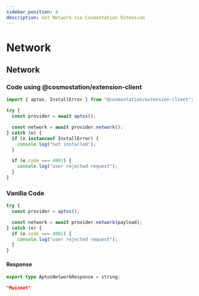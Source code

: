 ```yaml
---
sidebar_position: 4
description: Get Network via Cosmostation Extension
---
```


# Network



## Network

### Code using @cosmostation/extension-client

```typescript
import { aptos, InstallError } from "@cosmostation/extension-client";

try {
  const provider = await aptos();

  const network = await provider.network();
} catch (e) {
  if (e instanceof InstallError) {
    console.log("not installed");
  }

  if (e.code === 4001) {
    console.log("user rejected request");
  }
}
```

### Vanilla Code

```javascript
try {
  const provider = aptos();

  const network = await provider.network(payload);
} catch (e) {
  if (e.code === 4001) {
    console.log("user rejected request");
  }
}
```

#### Response

```typescript
export type AptosNetworkResponse = string;
```

```json
"Mainnet"
```
